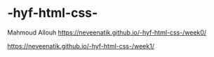 # -hyf-html-css-
Mahmoud Allouh
https://neveenatik.github.io/-hyf-html-css-/week0/

https://neveenatik.github.io/-hyf-html-css-/week1/
